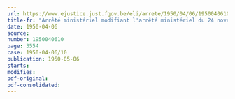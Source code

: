 ```yaml
---
url: https://www.ejustice.just.fgov.be/eli/arrete/1950/04/06/1950040610/justel
title-fr: "Arrêté ministériel modifiant l'arrêté ministériel du 24 novembre 1948, relatif à l'agréation des médecins chargés des examens microscopiques en vue de la prophylaxie de l'ankylostomiase et des lazarets destinés au traitement des travailleurs atteints de cette maladie"
date: 1950-04-06
source:
number: 1950040610
page: 3554
case: 1950-04-06/10
publication: 1950-05-06
starts:
modifies:
pdf-original:
pdf-consolidated:
---
```


